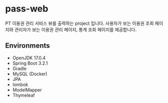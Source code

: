 # pass-web
PT 이용권 관리 서비스 뷰를 출력하는 project 입니다.
사용자가 보는 이용권 조회 페이지와 관리자가 보는 이용권 관리 페이지, 통계 조회 페이지를 제공합니다.

## Environments
- OpenJDK 17.0.4
- Spring Boot 3.2.1
- Gradle
- MySQL (Docker)
- JPA
- lombok
- ModelMapper
- Thymeleaf
